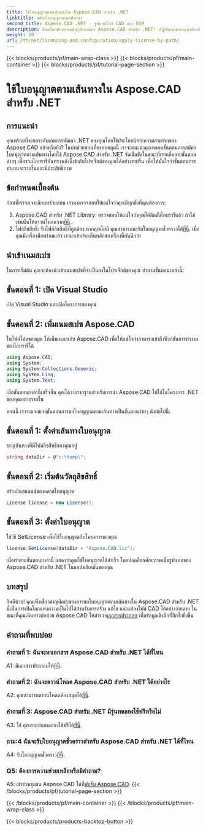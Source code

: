 ```yaml
---
title: ใช้ใบอนุญาตตามเส้นทางใน Aspose.CAD สำหรับ .NET
linktitle: สมัครใบอนุญาตตามเส้นทาง
second_title: Aspose.CAD .NET - รูปแบบไฟล์ CAD และ BIM
description: ปลดล็อกศักยภาพเต็มรูปแบบของ Aspose.CAD สำหรับ .NET! ปฏิบัติตามคำแนะนำทีละขั้นตอนของเราเพื่อขอใบอนุญาตได้อย่างราบรื่น ยกระดับเกมการจัดการไฟล์ CAD ของคุณตอนนี้!
weight: 10
url: /th/net/licensing-and-configuration/apply-license-by-path/
---
```


{{< blocks/products/pf/main-wrap-class >}}
{{< blocks/products/pf/main-container >}}
{{< blocks/products/pf/tutorial-page-section >}}

# ใช้ใบอนุญาตตามเส้นทางใน Aspose.CAD สำหรับ .NET

## การแนะนำ

คุณพร้อมที่จะยกระดับเกมการพัฒนา .NET ของคุณโดยใช้ประโยชน์จากความสามารถของ Aspose.CAD แล้วหรือยัง? ในบทช่วยสอนที่ครอบคลุมนี้ เราจะแนะนำคุณตลอดขั้นตอนการสมัครใบอนุญาตตามเส้นทางโดยใช้ Aspose.CAD สำหรับ .NET รัดเข็มขัดในขณะที่เราคลี่คลายขั้นตอนต่างๆ เพื่อรวมไลบรารีอันทรงพลังนี้เข้ากับโปรเจ็กต์ของคุณได้อย่างราบรื่น เพื่อให้มั่นใจว่าขั้นตอนการทำงานจะราบรื่นและมีประสิทธิภาพ

## ข้อกำหนดเบื้องต้น

ก่อนที่เราจะเจาะลึกบทช่วยสอน เรามาตรวจสอบให้แน่ใจว่าคุณมีทุกสิ่งที่คุณต้องการ:
1.  Aspose.CAD สำหรับ .NET Library: ตรวจสอบให้แน่ใจว่าคุณได้ติดตั้งไลบรารีแล้ว ถ้าไม่เช่นนั้นให้ดาวน์โหลดจาก[ที่นี่](https://releases.aspose.com/cad/net/).
2.  ไฟล์ลิขสิทธิ์: รับไฟล์ลิขสิทธิ์ที่ถูกต้อง หากคุณไม่มี คุณสามารถขอรับใบอนุญาตชั่วคราวได้[ที่นี่](https://purchase.aspose.com/temporary-license/).
เมื่อคุณมีเครื่องมือพร้อมแล้ว เรามาเข้าประเด็นหลักของเรื่องนี้กันดีกว่า

## นำเข้าเนมสเปซ

ในการเริ่มต้น คุณจะต้องนำเข้าเนมสเปซที่จำเป็นลงในโปรเจ็กต์ของคุณ ทำตามขั้นตอนเหล่านี้:

## ขั้นตอนที่ 1: เปิด Visual Studio

เปิด Visual Studio และเปิดโครงการของคุณ

## ขั้นตอนที่ 2: เพิ่มเนมสเปซ Aspose.CAD

ในไฟล์โค้ดของคุณ ให้เพิ่มเนมสเปซ Aspose.CAD เพื่อให้แน่ใจว่าสามารถเข้าถึงฟังก์ชันการทำงานของไลบรารีได้
```csharp
using Aspose.CAD;
using System;
using System.Collections.Generic;
using System.Linq;
using System.Text;
```
เมื่อขั้นตอนเหล่านี้เสร็จสิ้น คุณได้วางรากฐานสำหรับการนำ Aspose.CAD ไปใช้ในโครงการ .NET ของคุณอย่างราบรื่น

ตอนนี้ เราจะแจกแจงขั้นตอนการขอใบอนุญาตตามเส้นทางเป็นขั้นตอนง่ายๆ ดังต่อไปนี้:

## ขั้นตอนที่ 1: ตั้งค่าเส้นทางใบอนุญาต

ระบุเส้นทางที่มีไฟล์ลิขสิทธิ์ของคุณอยู่
```csharp
string dataDir = @"c:\temp\";
```

## ขั้นตอนที่ 2: เริ่มต้นวัตถุลิขสิทธิ์

สร้างอินสแตนซ์ของคลาสใบอนุญาต
```csharp
License license = new License();
```

## ขั้นตอนที่ 3: ตั้งค่าใบอนุญาต

ใช้วิธี SetLicense เพื่อใช้ใบอนุญาตกับโครงการของคุณ
```csharp
license.SetLicense(dataDir + "Aspose.CAD.lic");
```

เมื่อทำตามขั้นตอนเหล่านี้ แสดงว่าคุณใช้ใบอนุญาตได้สำเร็จ โดยปลดล็อกศักยภาพเต็มรูปแบบของ Aspose.CAD สำหรับ .NET ในแอปพลิเคชันของคุณ

## บทสรุป

ยินดีด้วย! คุณเพิ่งเชี่ยวชาญศิลปะของการขอใบอนุญาตตามเส้นทางใน Aspose.CAD สำหรับ .NET นี่เป็นการเปิดโลกแห่งความเป็นไปได้สำหรับการสร้าง แก้ไข และแปลงไฟล์ CAD ได้อย่างง่ายดาย ในขณะที่คุณเดินทางต่อด้วย Aspose.CAD ให้สำรวจ[เอกสารประกอบ](https://reference.aspose.com/cad/net/) เพื่อข้อมูลเชิงลึกที่ลึกซึ้งยิ่งขึ้น

## คำถามที่พบบ่อย

### คำถามที่ 1: ฉันจะหาเอกสาร Aspose.CAD สำหรับ .NET ได้ที่ไหน

 A1: มีเอกสารประกอบให้[ที่นี่](https://reference.aspose.com/cad/net/).

### คำถามที่ 2: ฉันจะดาวน์โหลด Aspose.CAD สำหรับ .NET ได้อย่างไร

 A2: คุณสามารถดาวน์โหลดห้องสมุดได้[ที่นี่](https://releases.aspose.com/cad/net/).

### คำถามที่ 3: Aspose.CAD สำหรับ .NET มีรุ่นทดลองใช้ฟรีหรือไม่

A3: ใช่ คุณสามารถทดลองใช้ฟรีได้[ที่นี่](https://releases.aspose.com/).

### ถาม:4 ฉันจะรับใบอนุญาตชั่วคราวสำหรับ Aspose.CAD สำหรับ .NET ได้ที่ไหน

 A4: รับใบอนุญาตชั่วคราว[ที่นี่](https://purchase.aspose.com/temporary-license/).

### Q5: ต้องการความช่วยเหลือหรือมีคำถาม?

 A5: เข้าร่วมชุมชน Aspose.CAD ได้ที่[ฟอรั่ม Aspose.CAD](https://forum.aspose.com/c/cad/19).
{{< /blocks/products/pf/tutorial-page-section >}}

{{< /blocks/products/pf/main-container >}}
{{< /blocks/products/pf/main-wrap-class >}}

{{< blocks/products/products-backtop-button >}}
